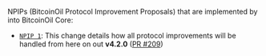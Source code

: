 NPIPs (BitcoinOil Protocol Improvement Proposals) that are implemented by into BitcoinOil Core:

* [`NPIP 1`](https://github.com/BITCOINOIL/npips/blob/master/npip-0001.mediawiki): This change details how all protocol improvements will be handled from here on out **v4.2.0**  ([PR #209](https://github.com/BITCOINOIL/bitcoinoil-core/pull/209))
